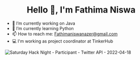 # <h1 align="center">Hello 👋, I'm Fathima Niswa</h1>






- 🔭 I’m currently working on Java
- 🌱 I’m currently learning Python
- 📫 How to reach me: Fathimaniswanazer@gmail.com
- 💻 I'm working as project coordinator at TinkerHub 

![Saturday Hack Night - Participant - Twitter API - 2022-04-18](https://user-images.githubusercontent.com/84273274/163840219-ffd0a879-42ce-449f-a4a6-93cada4bf6b6.png)

